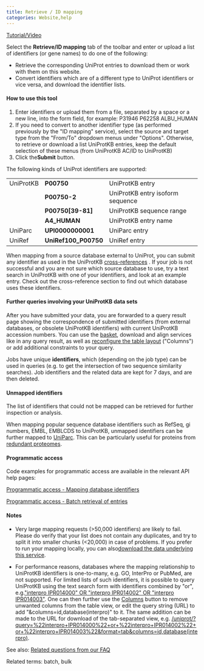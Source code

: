 ```yaml
---
title: Retrieve / ID mapping
categories: Website,help
---
```


[Tutorial/Video](https://www.youtube.com/watch?v=kLdgjqWoMZc)

Select the **Retrieve/ID mapping** tab of the toolbar and enter or upload a list of identifiers (or gene names) to do one of the following:

- Retrieve the corresponding UniProt entries to download them or work with them on this website.
- Convert identifiers which are of a different type to UniProt identifiers or vice versa, and download the identifier lists.

#### How to use this tool

1. Enter identifiers or upload them from a file, separated by a space or a new line, into the form field, for example: P31946 P62258 ALBU\_HUMAN
2. If you need to convert to another identifier type (as performed previously by the "ID mapping" service), select the source and target type from the "From/To" dropdown menus under "Options". Otherwise, to retrieve or download a list UniProtKB entries, keep the default selection of these menus (from UniProtKB AC/ID to UniProtKB)
3. Click the**Submit** button.

The following kinds of UniProt identifiers are supported:

|     |     |     |
| --- | --- | --- |
| UniProtKB | **P00750** | UniProtKB entry |
|  | **P00750-2** | UniProtKB entry isoform sequence |
|  | **P00750\[39-81\]** | UniProtKB sequence range |
|  | **A4\_HUMAN** | UniProtKB entry name |
| UniParc | **UPI0000000001** | UniParc entry |
| UniRef | **UniRef100\_P00750** | UniRef entry |

When mapping from a source database external to UniProt, you can submit any identifier as used in the UniProtKB [cross-references](http://www.uniprot.org/help/cross%5Freferences%5Fsection) . If your job is not successful and you are not sure which source database to use, try a text search in UniProtKB with one of your identifiers, and look at an example entry. Check out the cross-reference section to find out which database uses these identifiers.

#### Further queries involving your UniProtKB data sets

After you have submitted your data, you are forwarded to a query result page showing the correspondence of submitted identifiers (from external databases, or obsolete UniProtKB identifiers) with current UniProtKB accession numbers. You can use the [basket](http://www.uniprot.org/help/basket), download and align services like in any query result, as well as [reconfigure the table layout](http://www.uniprot.org/help/customize) ("Columns") or add additional constraints to your query.

Jobs have unique **identifiers**, which (depending on the job type) can be used in queries (e.g. to get the intersection of two sequence similarity searches). Job identifiers and the related data are kept for 7 days, and are then deleted.

#### Unmapped identifiers

The list of identifiers that could not be mapped can be retrieved for further inspection or analysis.

When mapping popular sequence database identifiers such as RefSeq, gi numbers, EMBL, EMBLCDS to UniProtKB, unmapped identifiers can be further mapped to [UniParc](http://www.uniprot.org/help/uniparc). This can be particularly useful for proteins from [redundant proteomes](http://www.uniprot.org/help/proteome%5Fredundancy).

#### Programmatic access

Code examples for programmatic access are available in the relevant API help pages:

[Programmatic access - Mapping database identifiers](http://www.uniprot.org/help/api%5Fidmapping)

[Programmatic access - Batch retrieval of entries](http://www.uniprot.org/help/api%5Fbatch%5Fretrieval)

#### Notes

- Very large mapping requests (>50,000 identifiers) are likely to fail. Please do verify that your list does not contain any duplicates, and try to split it into smaller chunks (<20,000) in case of problems. If you prefer to run your mapping locally, you can also[download the data underlying this service](ftp://ftp.uniprot.org/pub/databases/uniprot/current%5Frelease/knowledgebase/idmapping/).

- For performance reasons, databases where the mapping relationship to UniProtKB identifiers is one-to-many, e.g. GO, InterPro or PubMed, are not supported. For limited lists of such identifiers, it is possible to query UniProtKB using the text search form with identifiers combined by "or", e.g.["interpro IPR014000" OR "interpro IPR014002" OR "interpro IPR014003"](http://www.uniprot.org/uniprot/?query=%22interpro+IPR014000%22+or+%22interpro+IPR014002%22+or+%22interpro+IPR014003%22). One can then further use the [Columns](http://www.uniprot.org/help/customize) button to remove unwanted columns from the table view, or edit the query string (URL) to add "&columns=id,database(interpro)" to it. The same addition can be made to the URL for download of the tab-separated view, e.g. [/uniprot/?query=%22interpro+IPR014000%22+or+%22interpro+IPR014002%22+or+%22interpro+IPR014003%22&format=tab&columns=id,database(interpro)](http://www.uniprot.org/uniprot/?query=%22interpro+IPR014000%22+or+%22interpro+IPR014002%22+or+%22interpro+IPR014003%22&format=tab&columns=id,database(interpro)).

See also: [Related questions from our FAQ](http://www.uniprot.org/help/?query=(batch+OR+%22id+mapping%22+OR+%22upload+lists%22)+AND+section%3Afaq)

Related terms: batch, bulk